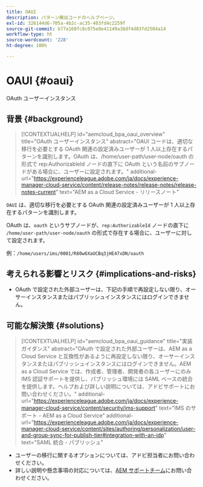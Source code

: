 ```yaml
---
title: OAUI
description: パターン検出コードのヘルプページ。
exl-id: 326144d6-705a-4b2c-ac35-403fd4c2259f
source-git-commit: b77a168fc8c075e8e41149a38df4d83fd2504a14
workflow-type: ht
source-wordcount: '228'
ht-degree: 100%

---
```


# OAUI {#oaui}

OAuth ユーザーインスタンス

## 背景 {#background}

>[!CONTEXTUALHELP]
>id="aemcloud_bpa_oaui_overview"
>title="OAuth ユーザーインスタンス"
>abstract="OAUI コードは、適切な移行を必要とする OAuth 関連の設定済みユーザーが 1 人以上存在するパターンを識別します。OAuth は、/home/user-path/user-node/oauth の形式で rep:AuthorizableId ノードの直下に OAuth という名前のサブノードがある場合に、ユーザーに設定されます。"
>additional-url="https://experienceleague.adobe.com/ja/docs/experience-manager-cloud-service/content/release-notes/release-notes/release-notes-current" text="AEM as a Cloud Service - リリースノート"

`OAUI` は、適切な移行を必要とする OAuth 関連の設定済みユーザーが 1 人以上存在するパターンを識別します。

OAuth は、`oauth` というサブノードが、`rep:AuthorizableId` ノードの直下に `/home/user-path/user-node/oauth` の形式で存在する場合に、ユーザーに対して設定されます。

例：`/home/users/ims/0001/R80w6XaUCBq3jHE47xDN/oauth`

## 考えられる影響とリスク {#implications-and-risks}

* OAuth で設定された外部ユーザーは、下記の手順で再設定しない限り、オーサーインスタンスまたはパブリッシュインスタンスにはログインできません。

## 可能な解決策 {#solutions}

>[!CONTEXTUALHELP]
>id="aemcloud_bpa_oaui_guidance"
>title="実装ガイダンス"
>abstract="OAuth で設定された外部ユーザーは、AEM as a Cloud Service と互換性があるように再設定しない限り、オーサーインスタンスまたはパブリッシュインスタンスにはログインできません。AEM as a Cloud Service では、作成者、管理者、開発者の各ユーザーにのみ IMS 認証サポートを提供し、パブリッシュ環境には SAML ベースの統合を提供します。ヘルプおよび詳しい説明については、アドビサポートにお問い合わせください。"
>additional-url="https://experienceleague.adobe.com/ja/docs/experience-manager-cloud-service/content/security/ims-support" text="IMS のサポート - AEM as a Cloud Service"
>additional-url="https://experienceleague.adobe.com/ja/docs/experience-manager-cloud-service/content/sites/authoring/personalization/user-and-group-sync-for-publish-tier#integration-with-an-idp" text="SAML 統合 - パブリッシュ"

* ユーザーの移行に関するオプションについては、アドビ担当者にお問い合わせください。
* 詳しい説明や懸念事項の対応については、[AEM サポートチーム](https://helpx.adobe.com/jp/enterprise/using/support-for-experience-cloud.html)にお問い合わせください。
